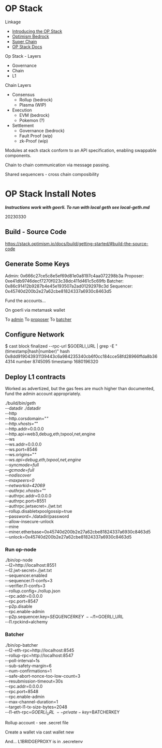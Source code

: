 # OP Stack

Linkage

* [Introducing the OP Stack](https://optimism.mirror.xyz/fLk5UGjZDiXFuvQh6R_HscMQuuY9ABYNF7PI76-qJYs)
* [Optimism Bedrock](https://dev.optimism.io/introducing-optimism-bedrock/)
* [Super Chain](https://optimism.mirror.xyz/2jk3D1Y8-hid8YOCUUa6yXmsyzNCYYyFJP0Nhaey9x0)
* [OP Stack Docs](https://stack.optimism.io/)


Op Stack - Layers

* Governance
* Chain
* L1

Chain Layers

* Consensus
    * Rollup (bedrock)
    * Plasma (WIP)
* Execution
    * EVM (bedrock)
    * Pokemon (?)
* Settlement
    * Governance (bedrock)
    * Fault Proof (wip)
    * zk-Proof (wip)


Modules at each stack conform to an API specification, enabling swappable components.

Chain to chain communication via message passing.

Shared sequencers - cross chain composibility


# OP Stack Install Notes

***Instructions work with goerli. To run with local geth see local-geth.md***

20230330

## Build - Source Code

https://stack.optimism.io/docs/build/getting-started/#build-the-source-code

## Generate Some Keys

Admin: 0x666c27ce5c8e5ef69d81e0a8197c4aa072298b3a
Proposer: 0xe41db9746decf7270f023c38dc411d461c5c69fb
Batcher: 0x86c91412b9287b4e45e193507a2ad01292978c3d
Sequencer: 0x45740d200b2e27a62cbe81824337a6930c8463d5
 


Fund the accounts...

On goerli via metamask wallet

To [admin](https://goerli.etherscan.io/tx/0x61d5cde449200719f09fa41bffcb5e8949062d0da4e96e10369d661abb29ca99)
To [proposer](https://goerli.etherscan.io/tx/0xb380f6bbd4c86cfa42b01563e9fca269979842144f6214a4e403a20d7e42780f)
To [batcher](https://goerli.etherscan.io/tx/0x127db084bb4e2083148a17e8fb0f3538da62705668a29df280e0bd8244db551e)

## Configure Network

$ cast block finalized --rpc-url $GOERLI_URL | grep -E "(timestamp|hash|number)"
hash                 0x8dd919043931139443c6a984235340cb6f0cc184cce58fd28966ffda8b364314
number               8745095
timestamp            1680196320

## Deploy L1 contracts

Worked as advertized, but the gas fees are much higher than documented, fund the admin account appropriately.

./build/bin/geth \
	--datadir ./datadir \
	--http \
	--http.corsdomain="*" \
	--http.vhosts="*" \
	--http.addr=0.0.0.0 \
	--http.api=web3,debug,eth,txpool,net,engine \
	--ws \
	--ws.addr=0.0.0.0 \
	--ws.port=8546 \
	--ws.origins="*" \
	--ws.api=debug,eth,txpool,net,engine \
	--syncmode=full \
	--gcmode=full \
	--nodiscover \
	--maxpeers=0 \
	--networkid=42069 \
	--authrpc.vhosts="*" \
	--authrpc.addr=0.0.0.0 \
	--authrpc.port=8551 \
	--authrpc.jwtsecret=./jwt.txt \
	--rollup.disabletxpoolgossip=true \
	--password=./datadir/password \
	--allow-insecure-unlock \
	--mine \
	--miner.etherbase=0x45740d200b2e27a62cbe81824337a6930c8463d5 \
	--unlock=0x45740d200b2e27a62cbe81824337a6930c8463d5


### Run op-node

./bin/op-node \
	--l2=http://localhost:8551 \
	--l2.jwt-secret=./jwt.txt \
	--sequencer.enabled \
	--sequencer.l1-confs=3 \
	--verifier.l1-confs=3 \
	--rollup.config=./rollup.json \
	--rpc.addr=0.0.0.0 \
	--rpc.port=8547 \
	--p2p.disable \
	--rpc.enable-admin \
	--p2p.sequencer.key=$SEQUENCERKEY \
	--l1=$GOERLI_URL \
	--l1.rpckind=alchemy


### Batcher

./bin/op-batcher \
    --l2-eth-rpc=http://localhost:8545 \
    --rollup-rpc=http://localhost:8547 \
    --poll-interval=1s \
    --sub-safety-margin=6 \
    --num-confirmations=1 \
    --safe-abort-nonce-too-low-count=3 \
    --resubmission-timeout=30s \
    --rpc.addr=0.0.0.0 \
    --rpc.port=8548 \
    --rpc.enable-admin \
    --max-channel-duration=1 \
    --target-l1-tx-size-bytes=2048 \
    --l1-eth-rpc=$GOERLI_URL \
    --private-key=$BATCHERKEY

Rollup account - see .secret file

Create a wallet via cast wallet new

And... L1BRIDGEPROXY is in .secretenv
